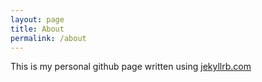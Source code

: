 ```yaml
---
layout: page
title: About
permalink: /about
---
```


This is my personal github page written using [jekyllrb.com](https://jekyllrb.com/)
